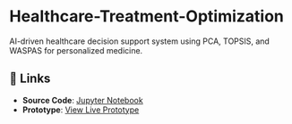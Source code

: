 # Healthcare-Treatment-Optimization
AI-driven healthcare decision support system using PCA, TOPSIS, and WASPAS for personalized medicine.
## 🔗 Links
- **Source Code**: [Jupyter Notebook](src/your-notebook.ipynb)
- **Prototype**: [View Live Prototype](https://your-prototype-link.com)
